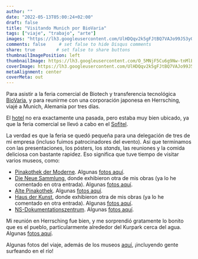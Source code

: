 ```yaml
---
author: ""
date: "2022-05-13T05:00:24+02:00"
draft: false
title: "Visitando Munich por BioVaria"
tags: ["viaje", "trabajo", "arte"]
images: "https://lh3.googleusercontent.com/UlHDQqv2k5gFJtBQ7VAJo99J53yQ40miLUJ_aqunuydh7cqN2LbW0_sOA2nrbtSZ83VrMLRmu2bXFYIxgrE2oNgByEc1zU3vKhZP8d_g-K53Mk3AD4-DuXe6CWUZ6JsHuI4V_k8VyAA=w2400"
comments: false     # set false to hide Disqus comments
share: true        # set false to share buttons
thumbnailImagePosition: left
thumbnailImage: https://lh3.googleusercontent.com/O_5MNjF5Cu6g9Nw-tnMlEXY3xLw1tL4rzRJnMMBm4Sf1mB6XOIRD7CfML11sT4h5dm8T2skmDoVfwsCKWGhLKdKdH4Hf-2TtZC3x64cNnNCezphbqEm1PUYxEgb43buB28nF8ht44aE=w2400
coverImage: https://lh3.googleusercontent.com/UlHDQqv2k5gFJtBQ7VAJo99J53yQ40miLUJ_aqunuydh7cqN2LbW0_sOA2nrbtSZ83VrMLRmu2bXFYIxgrE2oNgByEc1zU3vKhZP8d_g-K53Mk3AD4-DuXe6CWUZ6JsHuI4V_k8VyAA=w2400
metaAlignment: center
coverMeta: out
---
```


Para asistir a la feria comercial de Biotech y transferencia tecnológica [BioVaria](https://www.biovaria.org/biovaria/about-biovaria), y para reunirme con una corporación japonesa en Herrsching, viajé a Munich, Alemania por tres días.

<!--more-->

El [hotel](https://eden-hotel-wolff-munich.hotel-ds.com/en/) no era exactamente una pasada, pero estaba muy bien ubicado, ya que la feria comercial se llevó a cabo en el [Sofitel](https://www.sofitel-munich.com/).

La verdad es que la feria se quedó pequeña para una delegación de tres de mi empresa (incluso fuimos patrocinadores del evento). Así que terminamos con las presentaciones, los pósters, los *stands*, las reuniones y la comida deliciosa con bastante rapidez. Eso significa que tuve tiempo de visitar varios museos, como:

* [Pinakothek der Moderne](https://www.pinakothek-der-moderne.de/en/). Algunas [fotos aquí](https://photos.app.goo.gl/TSFMuGJEyyb9Xzvv5).
* [Die Neue Sammlung](https://dnstdm.de/), donde exhibieron otra de mis obras (ya lo he comentado en otra entrada). Algunas [fotos aquí](https://photos.app.goo.gl/K3YrBfhJL2AtGAj9A).
* [Alte Pinakothek](https://www.pinakothek.de/en). Algunas [fotos aquí](https://photos.app.goo.gl/VNUiEq9wUnG41Efu8).
* [Haus der Kunst](https://hausderkunst.de/en/), donde exhibieron otra de mis obras (ya lo he comentado en otra entrada). Algunas [fotos aquí](https://photos.app.goo.gl/8cSsn2wzJT5jzHrCA).
* [NS-Dokumentationszentrum](https://www.ns-dokuzentrum-muenchen.de/en/home/). Algunas [fotos aquí](https://photos.app.goo.gl/VgZXBECUmfFpGW1G6).

Mi reunión en Herrsching fue bien, y me sorprendió gratamente lo bonito que es el pueblo, particularmente alrededor del Kurpark cerca del agua. Algunas [fotos aquí](https://photos.app.goo.gl/6izJeNiVH4y3b48C9).

Algunas fotos del viaje, además de los museos [aquí](https://photos.app.goo.gl/UVUTLkXQH5LEGr9y8), ¡incluyendo gente surfeando en el río!
